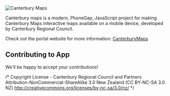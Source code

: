 <img src="http://canterburymaps.govt.nz/Portal/Content/images/canterbury-maps-logo.png" alt="Canterbury Maps" />

Canterbury maps is a modern, PhoneGap,  JavaScript project for making Canterbury Maps interactive maps available on a mobile device, developed by Canterbury Regional Council.

Check out the portal website for more information: [CanterburyMaps](http://http://canterburymaps.govt.nz/)

## Contributing to App
We'll be happy to accept your contributions!

/*
Copyright License  - Canterbury Regional Council and Partners
Attribution-NonCommercial-ShareAlike 3.0 New Zealand (CC BY-NC-SA 3.0 NZ)
http://creativecommons.org/licenses/by-nc-sa/3.0/nz/
*/